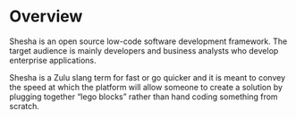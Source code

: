 # Overview

Shesha is an open source low-code software development framework. The target audience is mainly developers and business analysts who develop enterprise applications.

Shesha is a Zulu slang term for fast or go quicker and it is meant to convey the speed at which the platform will allow someone to create a solution by plugging together “lego blocks” rather than hand coding something from scratch.
